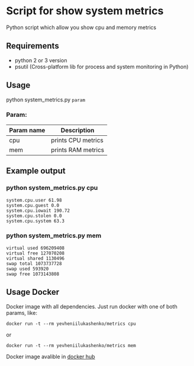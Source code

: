 # Script for show system metrics

Python script which allow you show cpu and memory metrics

## Requirements
 
* python 2 or 3 version
* psutil (Cross-platform lib for process and system monitoring in Python) 

## Usage

python system_metrics.py `param`
### Param: 
 
Param name | Description
------------ | -------------
cpu | prints CPU metrics
mem | prints RAM metrics

## Example output

### python system_metrics.py cpu

```system.cpu.idle 76083.57
system.cpu.user 61.98
system.cpu.guest 0.0
system.cpu.iowait 190.72
system.cpu.stolen 0.0
system.cpu.system 63.3 
```


### python system_metrics.py mem

```virtual total 2076434432
virtual used 696209408
virtual free 127070208
virtual shared 1130496
swap total 1073737728
swap used 593920
swap free 1073143808
```

## Usage Docker

Docker image with all dependencies. Just run docker with one of both params, like:

`docker run -t --rm yevheniilukashenko/metrics cpu`

or

`docker run -t --rm yevheniilukashenko/metrics mem`

Docker image avalible in [docker hub](https://hub.docker.com/r/yevheniilukashenko/metrics/)
